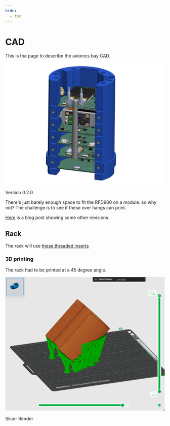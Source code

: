 ```yaml
---
hide:
  - toc
---
```


# CAD

This is the page to describe the avionics bay CAD.

![alt text](https://raw.githubusercontent.com/sonicavionics/4in-avionics/refs/heads/main/exports/images/avionics_rack.PNG)
<p class="image-caption">Version 0.2.0</p>

There's just barely enough space to fit the RFD900 on a module. so why not?
The challenge is to see if these over hangs can print.

[Here](../blog/posts/2024/december/7/7.md) is a blog post showing some other revisions.

## Rack

The rack will use [these threaded inserts](https://www.amazon.ca/gp/product/B0CNRSJ1B2?psc=1)

### 3D printing

The rack had to be printed at a 45 degree angle.

![alt text](cad/rack.png)
<p class="image-caption">Slicer Render</p>